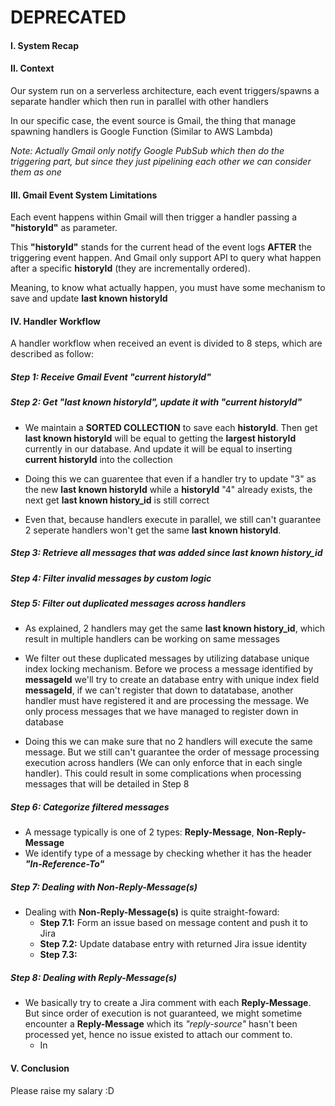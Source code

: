 # DEPRECATED
#### I. System Recap

#### II. Context
Our system run on a serverless architecture, each event triggers/spawns a separate handler which then run in parallel with other handlers

In our specific case, the event source is Gmail, the thing that manage spawning handlers is Google Function (Similar to AWS Lambda)

*Note: Actually Gmail only notify Google PubSub which then do the triggering part, but since they just pipelining each other we can consider them as one*

#### III. Gmail Event System Limitations
Each event happens within Gmail will then trigger a handler passing a **"historyId"** as parameter.  

This **"historyId"** stands for the current head of the event logs **AFTER** the triggering event happen. And Gmail only support API to query what happen after a specific **historyId** (they are incrementally ordered).  

Meaning, to know what actually happen, you must have some mechanism to save and update **last known historyId**

#### IV. Handler Workflow  
A handler workflow when received an event is divided to 8 steps, which are described as follow: 
##### Step 1: Receive Gmail Event ***"current historyId"***
##### Step 2: Get ***"last known historyId"***, update it with ***"current historyId"***

* We maintain a **SORTED COLLECTION** to save each **historyId**. Then get **last known historyId** will be equal to getting the **largest historyId** currently in our database. And update it will be equal to inserting **current historyId** into the collection  

* Doing this we can guarentee that even if a handler try to update "3" as the new **last known historyId** while a **historyId** "4" already exists, the next get **last known history_id** is still correct

* Even that, because handlers execute in parallel, we still can't guarantee 2 seperate handlers won't get the same **last known historyId**.  

##### Step 3: Retrieve all messages that was added since ***last known history_id***
##### Step 4: Filter invalid messages by custom logic
##### Step 5: Filter out duplicated messages across handlers

* As explained, 2 handlers may get the same **last known history_id**, which result in multiple handlers can be working on same messages

* We filter out these duplicated messages by utilizing database unique index locking mechanism. Before we process a message identified by **messageId** we'll try to create an database entry with unique index field **messageId**, if we can't register that down to datatabase, another handler must have registered it and are processing the message. We only process messages that we have managed to register down in database

* Doing this we can make sure that no 2 handlers will execute the same message. But we still can't guarantee the order of message processing execution across handlers (We can only enforce that in each single handler). This could result in some complications when processing messages that will be detailed in Step 8

##### Step 6: Categorize filtered messages

* A message typically is one of 2 types: **Reply-Message**, **Non-Reply-Message**
* We identify type of a message by checking whether it has the header ***"In-Reference-To"***

##### Step 7: Dealing with **Non-Reply-Message(s)**
  * Dealing with **Non-Reply-Message(s)** is quite straight-foward:
    * **Step 7.1:** Form an issue based on message content and push it to Jira  
    * **Step 7.2:** Update database entry with returned Jira issue identity
    * **Step 7.3:** <TO-DO>

##### Step 8: Dealing with **Reply-Message(s)**
  * We basically try to create a Jira comment with each **Reply-Message**. But since order of execution is not guaranteed, we might sometime encounter a **Reply-Message** which its *"reply-source"* hasn't been processed yet, hence no issue existed to attach our comment to.
    * In

#### V. Conclusion
Please raise my salary :D

